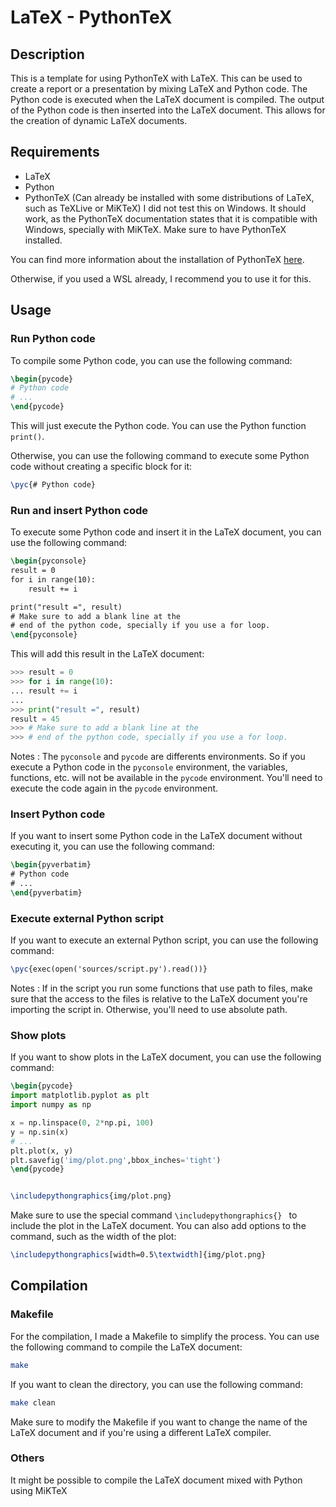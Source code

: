 # LaTeX - PythonTeX
## Description
This is a template for using PythonTeX with LaTeX. This can be used to create a report or a presentation by mixing LaTeX and Python code. The Python code is executed when the LaTeX document is compiled. The output of the Python code is then inserted into the LaTeX document. This allows for the creation of dynamic LaTeX documents.
## Requirements
* LaTeX
* Python
* PythonTeX (Can already be installed with some distributions of LaTeX, such as TeXLive or MiKTeX)
I did not test this on Windows. It should work, as the PythonTeX documentation states that it is compatible with Windows, specially with MiKTeX. Make sure to have PythonTeX installed. 

You can find more information about the installation of PythonTeX [here](https://www.mathweb.fr/euclide/pythontex/#Installation_de_PythonTeX).

Otherwise, if you used a WSL already, I recommend you to use it for this.

## Usage

### Run Python code
To compile some Python code, you can use the following command:
```latex
\begin{pycode}
# Python code
# ...
\end{pycode}
```
This will just execute the Python code. You can use the Python function `print()`.

Otherwise, you can use the following command to execute some Python code without creating a specific block for it:
```latex
\pyc{# Python code}
```
### Run and insert Python code
To execute some Python code and insert it in the LaTeX document, you can use the following command:
```latex
\begin{pyconsole}
result = 0
for i in range(10):
    result += i

print("result =", result)
# Make sure to add a blank line at the 
# end of the python code, specially if you use a for loop.
\end{pyconsole}
```


This will add this result in the LaTeX document:
```Python
>>> result = 0
>>> for i in range(10):
... result += i
...
>>> print("result =", result)
result = 45
>>> # Make sure to add a blank line at the
>>> # end of the python code, specially if you use a for loop.
```
Notes : The `pyconsole` and `pycode` are differents environments. So if you execute a Python code in the `pyconsole` environment, the variables, functions, etc. will not be available in the `pycode` environment. You'll need to execute the code again in the `pycode` environment. 

### Insert Python code
If you want to insert some Python code in the LaTeX document without executing it, you can use the following command:
```latex
\begin{pyverbatim}
# Python code
# ...
\end{pyverbatim}
```
### Execute external Python script
If you want to execute an external Python script, you can use the following command:
```latex
\pyc{exec(open('sources/script.py').read())}
```
Notes : If in the script you run some functions that use path to files, make sure that the access to the files is relative to the LaTeX document you're importing the script in. Otherwise, you'll need to use absolute path.

### Show plots
If you want to show plots in the LaTeX document, you can use the following command:
```latex
\begin{pycode}
import matplotlib.pyplot as plt
import numpy as np

x = np.linspace(0, 2*np.pi, 100)
y = np.sin(x)
# ...
plt.plot(x, y)
plt.savefig('img/plot.png',bbox_inches='tight')
\end{pycode}


\includepythongraphics{img/plot.png}
```
Make sure to use the special command `\includepythongraphics{} ` to include the plot in the LaTeX document.
You can also add options to the command, such as the width of the plot:
```latex
\includepythongraphics[width=0.5\textwidth]{img/plot.png}
```

## Compilation
### Makefile
For the compilation, I made a Makefile to simplify the process. You can use the following command to compile the LaTeX document:
```bash
make
```

If you want to clean the directory, you can use the following command:
```bash
make clean
```

Make sure to modify the Makefile if you want to change the name of the LaTeX document and if you're using a different LaTeX compiler.
### Others
It might be possible to compile the LaTeX document mixed with Python using MiKTeX 

